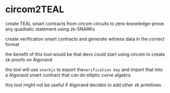# circom2TEAL
create TEAL smart contracts from circom circuits to zero-knowledge-prove any quadratic statement using zk-SNARKs  

create verification smart contracts and generate witness data in the correct format  

the benefit of this tool would be that devs could start using circom to create zk proofs on Algorand  
 
the tool will use `snarkjs` to export the`verification key` and import that into a Algorand smart contract that can do elliptic curve algebra

this tool might not be useful if Algorand decides to add other zk primitives
